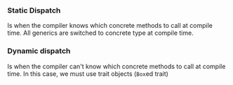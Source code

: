 ### Static Dispatch

Is when the compiler knows which concrete methods to call at compile time. All generics are switched to concrete type at compile time.


### Dynamic dispatch

Is when the compiler can't know which concrete methods to call at compile time. In this case, we must use trait objects (`Box`ed trait)